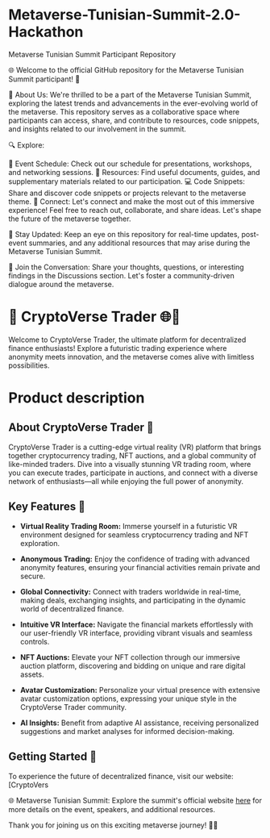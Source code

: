# Metaverse-Tunisian-Summit-2.0-Hackathon
Metaverse Tunisian Summit Participant Repository

🌐 Welcome to the official GitHub repository for the Metaverse Tunisian Summit participant! 🚀

👋 About Us:
We're thrilled to be a part of the Metaverse Tunisian Summit, exploring the latest trends and advancements in the ever-evolving world of the metaverse. This repository serves as a collaborative space where participants can access, share, and contribute to resources, code snippets, and insights related to our involvement in the summit.

🔍 Explore:

📅 Event Schedule: Check out our schedule for presentations, workshops, and networking sessions.
📝 Resources: Find useful documents, guides, and supplementary materials related to our participation.
💻 Code Snippets: Share and discover code snippets or projects relevant to the metaverse theme.
🤝 Connect:
Let's connect and make the most out of this immersive experience! Feel free to reach out, collaborate, and share ideas. Let's shape the future of the metaverse together.

🚀 Stay Updated:
Keep an eye on this repository for real-time updates, post-event summaries, and any additional resources that may arise during the Metaverse Tunisian Summit.

🌟 Join the Conversation:
Share your thoughts, questions, or interesting findings in the Discussions section. Let's foster a community-driven dialogue around the metaverse.

# 🚀 CryptoVerse Trader 🌐💱

Welcome to CryptoVerse Trader, the ultimate platform for decentralized finance enthusiasts! Explore a futuristic trading experience where anonymity meets innovation, and the metaverse comes alive with limitless possibilities.

# Product description 

## About CryptoVerse Trader 🌌

CryptoVerse Trader is a cutting-edge virtual reality (VR) platform that brings together cryptocurrency trading, NFT auctions, and a global community of like-minded traders. Dive into a visually stunning VR trading room, where you can execute trades, participate in auctions, and connect with a diverse network of enthusiasts—all while enjoying the full power of anonymity.

## Key Features 🌟

- **Virtual Reality Trading Room:** Immerse yourself in a futuristic VR environment designed for seamless cryptocurrency trading and NFT exploration.

- **Anonymous Trading:** Enjoy the confidence of trading with advanced anonymity features, ensuring your financial activities remain private and secure.

- **Global Connectivity:** Connect with traders worldwide in real-time, making deals, exchanging insights, and participating in the dynamic world of decentralized finance.

- **Intuitive VR Interface:** Navigate the financial markets effortlessly with our user-friendly VR interface, providing vibrant visuals and seamless controls.

- **NFT Auctions:** Elevate your NFT collection through our immersive auction platform, discovering and bidding on unique and rare digital assets.

- **Avatar Customization:** Personalize your virtual presence with extensive avatar customization options, expressing your unique style in the CryptoVerse Trader community.

- **AI Insights:** Benefit from adaptive AI assistance, receiving personalized suggestions and market analyses for informed decision-making.

## Getting Started 🚀

To experience the future of decentralized finance, visit our website: [CryptoVers


🌐 Metaverse Tunisian Summit:
Explore the summit's official website  [here](https://cryptoverse4.mydurable.com/?pt=NjU1ZjZmZjg3YWM0ZjkyMmVlNjg4NzkzOjE3MDA4NDc4ODMuOTMxOnByZXZpZXc=) for more details on the event, speakers, and additional resources.

Thank you for joining us on this exciting metaverse journey! 🌈✨
